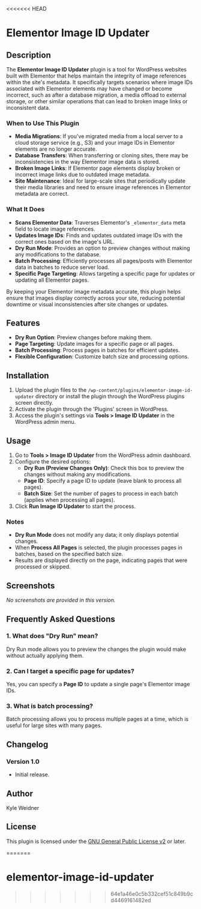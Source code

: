 <<<<<<< HEAD
# Elementor Image ID Updater

## Description

The **Elementor Image ID Updater** plugin is a tool for WordPress websites built with Elementor that helps maintain the integrity of image references within the site's metadata. It specifically targets scenarios where image IDs associated with Elementor elements may have changed or become incorrect, such as after a database migration, a media offload to external storage, or other similar operations that can lead to broken image links or inconsistent data.

### When to Use This Plugin

- **Media Migrations**: If you've migrated media from a local server to a cloud storage service (e.g., S3) and your image IDs in Elementor elements are no longer accurate.
- **Database Transfers**: When transferring or cloning sites, there may be inconsistencies in the way Elementor image data is stored.
- **Broken Image Links**: If Elementor page elements display broken or incorrect image links due to outdated image metadata.
- **Site Maintenance**: Ideal for large-scale sites that periodically update their media libraries and need to ensure image references in Elementor metadata are correct.

### What It Does

- **Scans Elementor Data**: Traverses Elementor's `_elementor_data` meta field to locate image references.
- **Updates Image IDs**: Finds and updates outdated image IDs with the correct ones based on the image's URL.
- **Dry Run Mode**: Provides an option to preview changes without making any modifications to the database.
- **Batch Processing**: Efficiently processes all pages/posts with Elementor data in batches to reduce server load.
- **Specific Page Targeting**: Allows targeting a specific page for updates or updating all Elementor pages.

By keeping your Elementor image metadata accurate, this plugin helps ensure that images display correctly across your site, reducing potential downtime or visual inconsistencies after site changes or updates.
## Features

- **Dry Run Option**: Preview changes before making them.
- **Page Targeting**: Update images for a specific page or all pages.
- **Batch Processing**: Process pages in batches for efficient updates.
- **Flexible Configuration**: Customize batch size and processing options.

## Installation

1. Upload the plugin files to the `/wp-content/plugins/elementor-image-id-updater` directory or install the plugin through the WordPress plugins screen directly.
2. Activate the plugin through the 'Plugins' screen in WordPress.
3. Access the plugin's settings via **Tools > Image ID Updater** in the WordPress admin menu.

## Usage

1. Go to **Tools > Image ID Updater** from the WordPress admin dashboard.
2. Configure the desired options:
    - **Dry Run (Preview Changes Only)**: Check this box to preview the changes without making any modifications.
    - **Page ID**: Specify a page ID to update (leave blank to process all pages).
    - **Batch Size**: Set the number of pages to process in each batch (applies when processing all pages).
3. Click **Run Image ID Updater** to start the process.

### Notes
- **Dry Run Mode** does not modify any data; it only displays potential changes.
- When **Process All Pages** is selected, the plugin processes pages in batches, based on the specified batch size.
- Results are displayed directly on the page, indicating pages that were processed or skipped.

## Screenshots

*No screenshots are provided in this version.*

## Frequently Asked Questions

### 1. What does "Dry Run" mean?
Dry Run mode allows you to preview the changes the plugin would make without actually applying them.

### 2. Can I target a specific page for updates?
Yes, you can specify a **Page ID** to update a single page's Elementor image IDs.

### 3. What is batch processing?
Batch processing allows you to process multiple pages at a time, which is useful for large sites with many pages.

## Changelog

### Version 1.0
- Initial release.

## Author

Kyle Weidner

## License

This plugin is licensed under the [GNU General Public License v2](https://www.gnu.org/licenses/old-licenses/gpl-2.0.html) or later.

=======
# elementor-image-id-updater
>>>>>>> 64e1a46e0c5b332cef51c849b9cd4469161482ed
